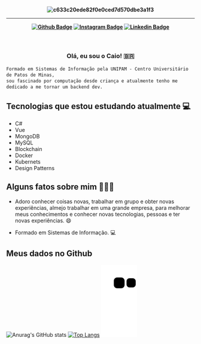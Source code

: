 <h4 align="center">
 
![c633c20ede82f0e0ced7d570dbe3a1f3](https://user-images.githubusercontent.com/70382532/138322189-2db8df52-9dcb-40a0-88a8-c365466bd33d.gif)

<hr>

[![Github Badge](https://img.shields.io/badge/-Facebook-blue?style=for-the-badge&logo=Facebook&logoColor=white&link=https://github.com/m4sterin)](https://www.facebook.com/caiio.rodriigues.1)
[![Instagram Badge](https://img.shields.io/badge/-instagram-red?style=for-the-badge&logo=instagram&logoColor=white&link=https://github.com/m4sterin)](https://www.instagram.com/rodriigues.caiio/)
[![Linkedin Badge](https://img.shields.io/badge/-Linkedin-blue?style=for-the-badge&logo=Linkedin&logoColor=white&link=https://github.com/m4sterin)](https://www.linkedin.com/in/caio-rodrigues-b89355165/)
</h4>

<h3 align="center">  <br>

Olá, eu sou o Caio! 🇧🇷
<br>

</h3>

```
Formado em Sistemas de Informação pela UNIPAM - Centro Universitário de Patos de Minas,
sou fascinado por computação desde criança e atualmente tenho me dedicado a me tornar um backend dev.
```
## Tecnologias que estou estudando atualmente 💻

  - C#
  - Vue
  - MongoDB
  - MySQL
  - Blockchain
  - Docker
  - Kubernets
  - Design Patterns

## Alguns fatos sobre mim 👨🏻‍💻

- Adoro conhecer coisas novas, trabalhar em grupo e obter novas experiências, almejo trabalhar em uma grande empresa, para melhorar meus conhecimentos e conhecer novas tecnologias, pessoas e ter novas experiências. 😄

- Formado em Sistemas de Informação. 💻

## Meus dados no Github
![Anurag's GitHub stats](https://github-readme-stats.vercel.app/api?username=m4sterin&show_icons=true&theme=tokyonight)
[![Top Langs](https://github-readme-stats.vercel.app/api/top-langs/?username=m4sterin&layout=compact&theme=tokyonight)](https://github.com/m4sterin)
![Snake animation](https://github.com/rafaballerini/rafaballerini/blob/output/github-contribution-grid-snake.svg)
